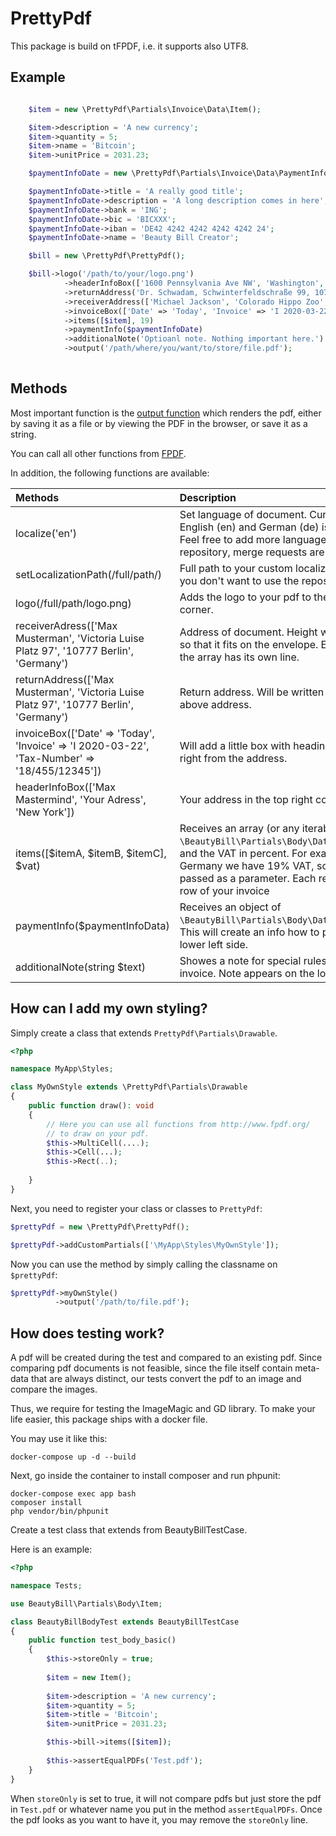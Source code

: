 # PrettyPdf

This package is build on tFPDF, i.e. it supports also UTF8.


## Example

```php 

    $item = new \PrettyPdf\Partials\Invoice\Data\Item();

    $item->description = 'A new currency';
    $item->quantity = 5;
    $item->name = 'Bitcoin';
    $item->unitPrice = 2031.23;

    $paymentInfoDate = new \PrettyPdf\Partials\Invoice\Data\PaymentInfo();

    $paymentInfoDate->title = 'A really good title';
    $paymentInfoDate->description = 'A long description comes in here';
    $paymentInfoDate->bank = 'ING';
    $paymentInfoDate->bic = 'BICXXX';
    $paymentInfoDate->iban = 'DE42 4242 4242 4242 4242 24';
    $paymentInfoDate->name = 'Beauty Bill Creator';

    $bill = new \PrettyPdf\PrettyPdf();

    $bill->logo('/path/to/your/logo.png')
            ->headerInfoBox(['1600 Pennsylvania Ave NW', 'Washington', 'DC 20500', 'United States', 'Beauty Bill Package', 'info@drnielsen.de'])
            ->returnAddress('Dr. Schwadam, Schwinterfeldschraße 99, 10777 Berlin, Germany')
            ->receiverAddress(['Michael Jackson', 'Colorado Hippo Zoo', '5225 Figueroa Mountain Rd', 'Los Olivos', 'CA 93441', 'United States'])
            ->invoiceBox(['Date' => 'Today', 'Invoice' => 'I 2020-03-22', 'Tax-Number' => '18/455/12345'])
            ->items([$item], 19)
            ->paymentInfo($paymentInfoDate)
            ->additionalNote('Optioanl note. Nothing important here.')
            ->output('/path/where/you/want/to/store/file.pdf');
            
```

## Methods

Most important function is the [output function](http://www.fpdf.org/en/doc/output.htm)
which renders the pdf, either by saving
it as a file or by viewing the PDF in the browser, or
save it as a string.

You can call all other functions from [FPDF](http://www.fpdf.org).

In addition, the following functions are available:


| Methods               | Description |
| :-------------  | :-----|
| localize('en')     | Set language of document. Currently only English (en) and German (de) is supported. Feel free to add more languages to the repository, merge requests are welcome.  |
| setLocalizationPath(/full/path/)      |    Full path to your custom localization files, if you don't want to use the repositorie ones.  |
| logo(/full/path/logo.png) | Adds the logo to your pdf to the top left corner.  |
| receiverAdress(['Max Musterman', 'Victoria Luise Platz 97', '10777 Berlin', 'Germany') | Address of document. Height will be adjustet so that it fits on the envelope. Each entry of the array has its own line.  |
| returnAddress(['Max Musterman', 'Victoria Luise Platz 97', '10777 Berlin', 'Germany') |Return address. Will be written as single line above address. |
| invoiceBox(['Date' => 'Today', 'Invoice' => 'I 2020-03-22', 'Tax-Number' => '18/455/12345']) | Will add a little box with heading "Invoice" right from the address.|
| headerInfoBox(['Max Mastermind', 'Your Adress', 'New York']) | Your address in the top right corner. |
| items([$itemA, $itemB, $itemC], $vat) | Receives an array (or any iterable object) of `\BeautyBill\Partials\Body\Data\Item` objects and the VAT in percent. For example, in Germany we have 19% VAT, so 19 has to be passed as a parameter. Each represents a row of your invoice |
| paymentInfo($paymentInfoData) |  Receives an object of `\BeautyBill\Partials\Body\Data\PaymentInfo`. This will create an info how to pay on the lower left side. | 
| additionalNote(string $text) | Showes a note for special rules that apply to invoice. Note appears on the lower right side. | 

## How can I add my own styling?

Simply create a class that extends `PrettyPdf\Partials\Drawable`. 

```php 
<?php 

namespace MyApp\Styles;

class MyOwnStyle extends \PrettyPdf\Partials\Drawable
{
    public function draw(): void 
    {
        // Here you can use all functions from http://www.fpdf.org/ 
        // to draw on your pdf.
        $this->MultiCell(....);
        $this->Cell(...);
        $this->Rect(..);
        
    }
}
```
Next, you need to register your class or classes to `PrettyPdf`:

```php 
$prettyPdf = new \PrettyPdf\PrettyPdf();

$prettyPdf->addCustomPartials(['\MyApp\Styles\MyOwnStyle']);
```

Now you can use the method by simply calling the classname on `$prettyPdf`:

```php 
$prettyPdf->myOwnStyle()
          ->output('/path/to/file.pdf');   
```



## How does testing work?

A pdf will be created during the test and compared to
an existing pdf. Since comparing pdf documents is not feasible,
since the file itself contain meta-data that are always distinct, 
our tests convert the pdf to an image and compare the images.

Thus, we require for testing the ImageMagic and GD library.
To make your life easier, this package ships with a docker file.

You may use it like this:

```
docker-compose up -d --build
```

Next, go inside the container to install composer and run phpunit: 

```
docker-compose exec app bash
composer install
php vendor/bin/phpunit
```

Create a test class that extends from  BeautyBillTestCase.

Here is an example:

```php 
<?php

namespace Tests;

use BeautyBill\Partials\Body\Item;

class BeautyBillBodyTest extends BeautyBillTestCase
{
    public function test_body_basic()
    {
        $this->storeOnly = true;
        
        $item = new Item();
        
        $item->description = 'A new currency';
        $item->quantity = 5;
        $item->title = 'Bitcoin';
        $item->unitPrice = 2031.23;

        $this->bill->items([$item]);
        
        $this->assertEqualPDFs('Test.pdf');
    }
}
```

When `storeOnly` is set to true, it will not compare pdfs but
just store the pdf in `Test.pdf` or whatever name you put in the method
`assertEqualPDFs`. Once the pdf looks as you want to have it,
you may remove the `storeOnly` line.
